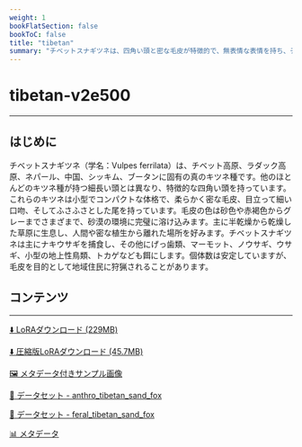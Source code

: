 ```yaml
---
weight: 1
bookFlatSection: false
bookToC: false
title: "tibetan"
summary: "チベットスナギツネは、四角い頭と密な毛皮が特徴的で、無表情な表情を持ち、チベット高原に生息する独特なキツネ種です。"
---
```


<!--markdownlint-disable MD025 MD033 -->

# tibetan-v2e500

---

## はじめに

チベットスナギツネ（学名：Vulpes ferrilata）は、チベット高原、ラダック高原、ネパール、中国、シッキム、ブータンに固有の真のキツネ種です。他のほとんどのキツネ種が持つ細長い頭とは異なり、特徴的な四角い頭を持っています。これらのキツネは小型でコンパクトな体格で、柔らかく密な毛皮、目立って細い口吻、そしてふさふさとした尾を持っています。毛皮の色は砂色や赤褐色からグレーまでさまざまで、砂漠の環境に完璧に溶け込みます。主に半乾燥から乾燥した草原に生息し、人間や密な植生から離れた場所を好みます。チベットスナギツネは主にナキウサギを捕食し、その他にげっ歯類、マーモット、ノウサギ、ウサギ、小型の地上性鳥類、トカゲなども餌にします。個体数は安定していますが、毛皮を目的として地域住民に狩猟されることがあります。

## コンテンツ

---

[⬇️ LoRAダウンロード (229MB)](https://huggingface.co/k4d3/yiff_toolkit/resolve/main/ponyxl_loras/tibetan-v2e500.safetensors?download=true)

[⬇️ 圧縮版LoRAダウンロード (45.7MB)](https://huggingface.co/k4d3/yiff_toolkit/resolve/main/ponyxl_loras_shrunk_2/tibetan-v2e500_frockpt1_th-3.55.safetensors?download=true)

[🖼️ メタデータ付きサンプル画像](https://huggingface.co/k4d3/yiff_toolkit/tree/main/static/{})

[📐 データセット - anthro_tibetan_sand_fox](https://huggingface.co/datasets/k4d3/furry/tree/main/anthro_tibetan_sand_fox)

[📐 データセット - feral_tibetan_sand_fox](https://huggingface.co/datasets/k4d3/furry/tree/main/feral_tibetan_sand_fox)

[📊 メタデータ](https://huggingface.co/k4d3/yiff_toolkit/raw/main/ponyxl_loras/tibetan-v2e500.json)
